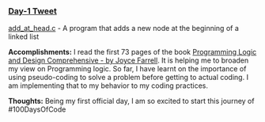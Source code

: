 ### [Day-1 Tweet](https://twitter.com/BetaScribbles/status/1422649053465165825)

[add_at_head.c](add_at_head.c) - A program that adds a new node at the beginning of a linked list

**Accomplishments:** I read the first 73 pages of the book [Programming Logic and Design Comprehensive - by Joyce Farrell](https://b-ok.africa/book/1211079/f7417c). It is helping me to broaden my view on Programming logic. So far, I have learnt on the importance of using pseudo-coding to solve a problem before getting to actual coding. I am implementing that to my behavior to my coding practices.

**Thoughts:** Being my first official day, I am so excited to start this journey of #100DaysOfCode
